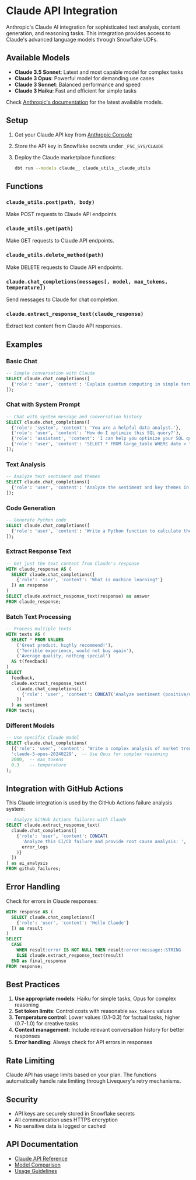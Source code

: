 # Claude API Integration

Anthropic's Claude AI integration for sophisticated text analysis, content generation, and reasoning tasks. This integration provides access to Claude's advanced language models through Snowflake UDFs.

## Available Models

- **Claude 3.5 Sonnet**: Latest and most capable model for complex tasks
- **Claude 3 Opus**: Powerful model for demanding use cases  
- **Claude 3 Sonnet**: Balanced performance and speed
- **Claude 3 Haiku**: Fast and efficient for simple tasks

Check [Anthropic's documentation](https://docs.anthropic.com/claude/docs/models-overview) for the latest available models.

## Setup

1. Get your Claude API key from [Anthropic Console](https://console.anthropic.com/)

2. Store the API key in Snowflake secrets under `_FSC_SYS/CLAUDE`

3. Deploy the Claude marketplace functions:
   ```bash
   dbt run --models claude__ claude_utils__claude_utils
   ```

## Functions

### `claude_utils.post(path, body)`
Make POST requests to Claude API endpoints.

### `claude_utils.get(path)`  
Make GET requests to Claude API endpoints.

### `claude_utils.delete_method(path)`
Make DELETE requests to Claude API endpoints.

### `claude.chat_completions(messages[, model, max_tokens, temperature])`
Send messages to Claude for chat completion.

### `claude.extract_response_text(claude_response)`
Extract text content from Claude API responses.

## Examples

### Basic Chat
```sql
-- Simple conversation with Claude
SELECT claude.chat_completions([
  {'role': 'user', 'content': 'Explain quantum computing in simple terms'}
]);
```

### Chat with System Prompt
```sql
-- Chat with system message and conversation history
SELECT claude.chat_completions([
  {'role': 'system', 'content': 'You are a helpful data analyst.'},
  {'role': 'user', 'content': 'How do I optimize this SQL query?'},
  {'role': 'assistant', 'content': 'I can help you optimize your SQL query...'},
  {'role': 'user', 'content': 'SELECT * FROM large_table WHERE date > "2023-01-01"'}
]);
```

### Text Analysis
```sql
-- Analyze text sentiment and themes
SELECT claude.chat_completions([
  {'role': 'user', 'content': 'Analyze the sentiment and key themes in this customer feedback: "The product is okay but customer service was terrible. Took forever to get help."'}
]);
```

### Code Generation
```sql
-- Generate Python code
SELECT claude.chat_completions([
  {'role': 'user', 'content': 'Write a Python function to calculate the moving average of a list of numbers'}
]);
```

### Extract Response Text
```sql
-- Get just the text content from Claude's response
WITH claude_response AS (
  SELECT claude.chat_completions([
    {'role': 'user', 'content': 'What is machine learning?'}
  ]) as response
)
SELECT claude.extract_response_text(response) as answer
FROM claude_response;
```

### Batch Text Processing
```sql
-- Process multiple texts
WITH texts AS (
  SELECT * FROM VALUES
    ('Great product, highly recommend!'),
    ('Terrible experience, would not buy again'),
    ('Average quality, nothing special')
  AS t(feedback)
)
SELECT 
  feedback,
  claude.extract_response_text(
    claude.chat_completions([
      {'role': 'user', 'content': CONCAT('Analyze sentiment (positive/negative/neutral): ', feedback)}
    ])
  ) as sentiment
FROM texts;
```

### Different Models
```sql
-- Use specific Claude model
SELECT claude.chat_completions(
  [{'role': 'user', 'content': 'Write a complex analysis of market trends'}],
  'claude-3-opus-20240229',  -- Use Opus for complex reasoning
  2000,  -- max_tokens
  0.3    -- temperature
);
```

## Integration with GitHub Actions

This Claude integration is used by the GitHub Actions failure analysis system:

```sql
-- Analyze GitHub Actions failures with Claude
SELECT claude.extract_response_text(
  claude.chat_completions([
    {'role': 'user', 'content': CONCAT(
      'Analyze this CI/CD failure and provide root cause analysis: ',
      error_logs
    )}
  ])
) as ai_analysis
FROM github_failures;
```

## Error Handling

Check for errors in Claude responses:

```sql
WITH response AS (
  SELECT claude.chat_completions([
    {'role': 'user', 'content': 'Hello Claude'}
  ]) as result
)
SELECT
  CASE 
    WHEN result:error IS NOT NULL THEN result:error:message::STRING
    ELSE claude.extract_response_text(result)
  END as final_response
FROM response;
```

## Best Practices

1. **Use appropriate models**: Haiku for simple tasks, Opus for complex reasoning
2. **Set token limits**: Control costs with reasonable `max_tokens` values
3. **Temperature control**: Lower values (0.1-0.3) for factual tasks, higher (0.7-1.0) for creative tasks
4. **Context management**: Include relevant conversation history for better responses
5. **Error handling**: Always check for API errors in responses

## Rate Limiting

Claude API has usage limits based on your plan. The functions automatically handle rate limiting through Livequery's retry mechanisms.

## Security

- API keys are securely stored in Snowflake secrets
- All communication uses HTTPS encryption
- No sensitive data is logged or cached

## API Documentation

- [Claude API Reference](https://docs.anthropic.com/claude/reference/getting-started-with-the-api)
- [Model Comparison](https://docs.anthropic.com/claude/docs/models-overview)
- [Usage Guidelines](https://docs.anthropic.com/claude/docs/use-case-guides)